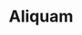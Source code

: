 ---
layout: page
title: Aliquam
tagline: Ipsum dolor sit amet
image: images/pic01.jpg
spotlight: true
---